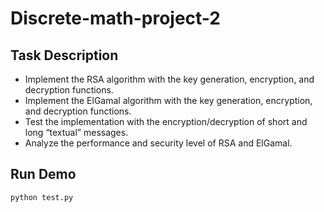 # Discrete-math-project-2

## Task Description
- Implement the RSA algorithm with the key generation, encryption, and decryption functions.
- Implement the ElGamal algorithm with the key generation, encryption, and decryption functions.
- Test the implementation with the encryption/decryption of short and long “textual” messages.
- Analyze the performance and security level of RSA and ElGamal.


## Run Demo

```python
python test.py
```
